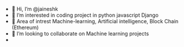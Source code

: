 - 👋 Hi, I’m @jaineshk
- 👀 I’m interested in coding project in python javascript Django 
- 🌱 Area of intrest Machine-learning, Artificial intelligence, Block Chain (Ethereum)
- 💞️ I’m looking to collaborate on Machine learning projects
- 



